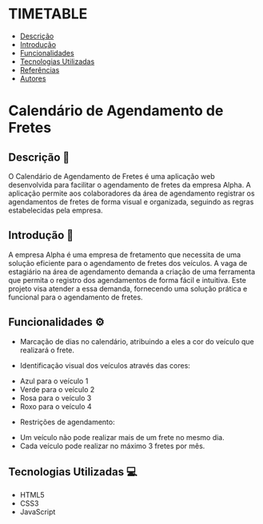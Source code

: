 # TIMETABLE
 
* [Descrição](#descrição)
* [Introdução](#introdução)
* [Funcionalidades](#funcionalidades)
* [Tecnologias Utilizadas](#tecnologias-utilizadas)
* [Referências](#referências)
* [Autores](#autores)
 
# Calendário de Agendamento de Fretes
 
## Descrição 📒
O Calendário de Agendamento de Fretes é uma aplicação web desenvolvida para facilitar o agendamento de fretes da empresa Alpha. A aplicação permite aos colaboradores da área de agendamento registrar os agendamentos de fretes de forma visual e organizada, seguindo as regras estabelecidas pela empresa.
 
## Introdução 📖
A empresa Alpha é uma empresa de fretamento que necessita de uma solução eficiente para o agendamento de fretes dos veículos. A vaga de estagiário na área de agendamento demanda a criação de uma ferramenta que permita o registro dos agendamentos de forma fácil e intuitiva. Este projeto visa atender a essa demanda, fornecendo uma solução prática e funcional para o agendamento de fretes.
 
## Funcionalidades ⚙️
- Marcação de dias no calendário, atribuindo a eles a cor do veículo que realizará o frete.
* Identificação visual dos veículos através das cores:
- Azul para o veículo 1
- Verde para o veículo 2
- Rosa para o veículo 3
- Roxo para o veículo 4

* Restrições de agendamento:
- Um veículo não pode realizar mais de um frete no mesmo dia.
- Cada veículo pode realizar no máximo 3 fretes por mês.
 
## Tecnologias Utilizadas 💻
- HTML5
- CSS3
- JavaScript